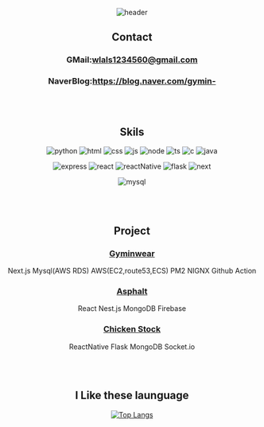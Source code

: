 <div align="center">

  
![header](https://capsule-render.vercel.app/api?type=cylinder&color=auto&height=200&section=header&text=KangJimin&fontSize=50)

## Contact

### GMail:wlals1234560@gmail.com


### NaverBlog:https://blog.naver.com/gymin-


<br/>
<br/>


## Skils
![python](https://img.shields.io/badge/Python-3776AB?style=for-the-badge&logo=python&logoColor=white)
![html](https://img.shields.io/badge/HTML-239120?style=for-the-badge&logo=html5&logoColor=white)
![css](https://img.shields.io/badge/CSS-239120?&style=for-the-badge&logo=css3&logoColor=white)
![js](https://img.shields.io/badge/JavaScript-F7DF1E?style=for-the-badge&logo=JavaScript&logoColor=white)
![node](https://img.shields.io/badge/Node.js-43853D?style=for-the-badge&logo=node.js&logoColor=white)
![ts](https://img.shields.io/badge/TypeScript-007ACC?style=for-the-badge&logo=typescript&logoColor=white)
![c](https://img.shields.io/badge/C-00599C?style=for-the-badge&logo=c&logoColor=white)
![java](https://img.shields.io/badge/Java-ED8B00?style=for-the-badge&logo=openjdk&logoColor=white)


![express](https://img.shields.io/badge/Express.js-404D59?style=for-the-badge)
![react](https://img.shields.io/badge/React-20232A?style=for-the-badge&logo=react&logoColor=61DAFB)
![reactNative](https://img.shields.io/badge/React_Native-20232A?style=for-the-badge&logo=react&logoColor=61DAFB)
![flask](https://img.shields.io/badge/Flask-000000?style=for-the-badge&logo=flask&logoColor=white)
![next](https://img.shields.io/badge/Next.js-000?logo=nextdotjs&logoColor=fff&style=for-the-badge)


![mysql](https://img.shields.io/badge/MySQL-00000F?style=for-the-badge&logo=mysql&logoColor=white)


<br/>
<br/>


## Project

### [Gyminwear](https://github.com/KangJeemin/Gyminwear)

Next.js Mysql(AWS RDS) AWS(EC2,route53,ECS) PM2 NIGNX Github Action 

### [Asphalt](https://github.com/KangJeemin/KDT-2-Project-B-5)

React Nest.js MongoDB Firebase 

### [Chicken Stock](https://github.com/KangJeemin/KDT-2-Project-A-3)

ReactNative Flask MongoDB Socket.io


<br/>
<br/>


## I Like these launguage
[![Top Langs](https://github-readme-stats.vercel.app/api/top-langs/?username=anuraghazra)](https://github.com/anuraghazra/github-readme-stats)
<!--
**KangJeemin/KangJeemin** is a ✨ _special_ ✨ repository because its `README.md` (this file) appears on your GitHub profile.

Here are some ideas to get you started:

- 🔭 I’m currently working on ...
- 🌱 I’m currently learning ...
- 👯 I’m looking to collaborate on ...
- 🤔 I’m looking for help with ...
- 💬 Ask me about ...
- 📫 How to reach me: ...
- 😄 Pronouns: ...
- ⚡ Fun fact: ...
-->
</div>
